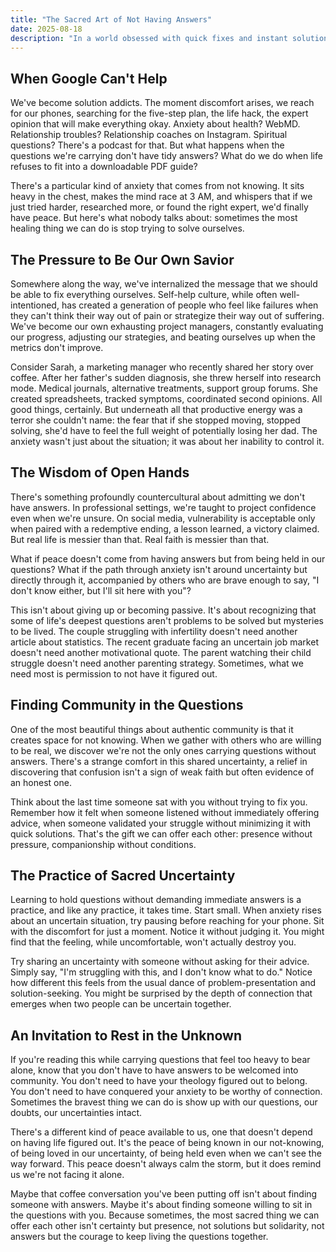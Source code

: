 ```yaml
---
title: "The Sacred Art of Not Having Answers"
date: 2025-08-18
description: "In a world obsessed with quick fixes and instant solutions, learning to sit with uncertainty might be the most honest thing we can do for our anxious souls."
---
```


## When Google Can't Help

We've become solution addicts. The moment discomfort arises, we reach for our phones, searching for the five-step plan, the life hack, the expert opinion that will make everything okay. Anxiety about health? WebMD. Relationship troubles? Relationship coaches on Instagram. Spiritual questions? There's a podcast for that. But what happens when the questions we're carrying don't have tidy answers? What do we do when life refuses to fit into a downloadable PDF guide?

There's a particular kind of anxiety that comes from not knowing. It sits heavy in the chest, makes the mind race at 3 AM, and whispers that if we just tried harder, researched more, or found the right expert, we'd finally have peace. But here's what nobody talks about: sometimes the most healing thing we can do is stop trying to solve ourselves.

## The Pressure to Be Our Own Savior

Somewhere along the way, we've internalized the message that we should be able to fix everything ourselves. Self-help culture, while often well-intentioned, has created a generation of people who feel like failures when they can't think their way out of pain or strategize their way out of suffering. We've become our own exhausting project managers, constantly evaluating our progress, adjusting our strategies, and beating ourselves up when the metrics don't improve.

Consider Sarah, a marketing manager who recently shared her story over coffee. After her father's sudden diagnosis, she threw herself into research mode. Medical journals, alternative treatments, support group forums. She created spreadsheets, tracked symptoms, coordinated second opinions. All good things, certainly. But underneath all that productive energy was a terror she couldn't name: the fear that if she stopped moving, stopped solving, she'd have to feel the full weight of potentially losing her dad. The anxiety wasn't just about the situation; it was about her inability to control it.

## The Wisdom of Open Hands

There's something profoundly countercultural about admitting we don't have answers. In professional settings, we're taught to project confidence even when we're unsure. On social media, vulnerability is acceptable only when paired with a redemptive ending, a lesson learned, a victory claimed. But real life is messier than that. Real faith is messier than that.

What if peace doesn't come from having answers but from being held in our questions? What if the path through anxiety isn't around uncertainty but directly through it, accompanied by others who are brave enough to say, "I don't know either, but I'll sit here with you"?

This isn't about giving up or becoming passive. It's about recognizing that some of life's deepest questions aren't problems to be solved but mysteries to be lived. The couple struggling with infertility doesn't need another article about statistics. The recent graduate facing an uncertain job market doesn't need another motivational quote. The parent watching their child struggle doesn't need another parenting strategy. Sometimes, what we need most is permission to not have it figured out.

## Finding Community in the Questions

One of the most beautiful things about authentic community is that it creates space for not knowing. When we gather with others who are willing to be real, we discover we're not the only ones carrying questions without answers. There's a strange comfort in this shared uncertainty, a relief in discovering that confusion isn't a sign of weak faith but often evidence of an honest one.

Think about the last time someone sat with you without trying to fix you. Remember how it felt when someone listened without immediately offering advice, when someone validated your struggle without minimizing it with quick solutions. That's the gift we can offer each other: presence without pressure, companionship without conditions.

## The Practice of Sacred Uncertainty

Learning to hold questions without demanding immediate answers is a practice, and like any practice, it takes time. Start small. When anxiety rises about an uncertain situation, try pausing before reaching for your phone. Sit with the discomfort for just a moment. Notice it without judging it. You might find that the feeling, while uncomfortable, won't actually destroy you.

Try sharing an uncertainty with someone without asking for their advice. Simply say, "I'm struggling with this, and I don't know what to do." Notice how different this feels from the usual dance of problem-presentation and solution-seeking. You might be surprised by the depth of connection that emerges when two people can be uncertain together.

## An Invitation to Rest in the Unknown

If you're reading this while carrying questions that feel too heavy to bear alone, know that you don't have to have answers to be welcomed into community. You don't need to have your theology figured out to belong. You don't need to have conquered your anxiety to be worthy of connection. Sometimes the bravest thing we can do is show up with our questions, our doubts, our uncertainties intact.

There's a different kind of peace available to us, one that doesn't depend on having life figured out. It's the peace of being known in our not-knowing, of being loved in our uncertainty, of being held even when we can't see the way forward. This peace doesn't always calm the storm, but it does remind us we're not facing it alone.

Maybe that coffee conversation you've been putting off isn't about finding someone with answers. Maybe it's about finding someone willing to sit in the questions with you. Because sometimes, the most sacred thing we can offer each other isn't certainty but presence, not solutions but solidarity, not answers but the courage to keep living the questions together.